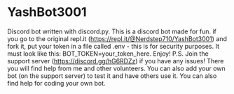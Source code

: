 # YashBot3001
Discord bot written with discord.py.
This is a discord bot made for fun.
if you go to the original repl.it (https://repl.it/@Nerdstep710/YashBot3001) and fork it, put your token in a file called .env - this is for security purposes. It must look like this: BOT_TOKEN=your_token_here.
Enjoy!
P.S. Join the support server (https://discord.gg/hG6RDZz) if you have any issues! There you will find help from me and other volunteers. You can also add your own bot (on the support server) to test it and have others use it. You can also find help for coding your own bot.
